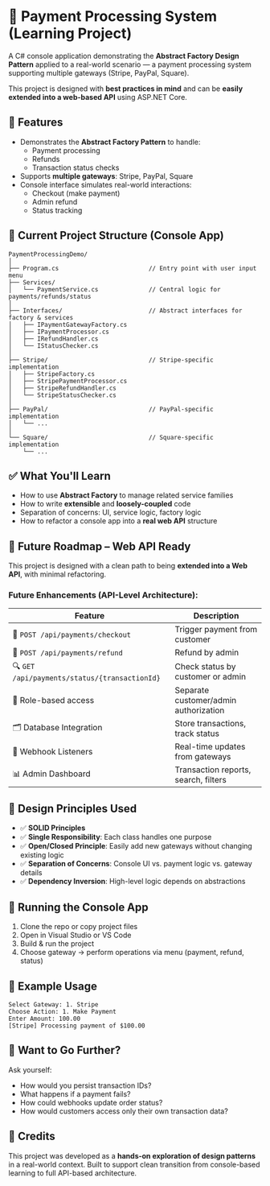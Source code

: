 # 📘 Payment Processing System (Learning Project)

A C# console application demonstrating the **Abstract Factory Design Pattern** applied to a real-world scenario — a payment processing system supporting multiple gateways (Stripe, PayPal, Square).

This project is designed with **best practices in mind** and can be **easily extended into a web-based API** using ASP.NET Core.

## 🚀 Features

- Demonstrates the **Abstract Factory Pattern** to handle:
  - Payment processing
  - Refunds
  - Transaction status checks
- Supports **multiple gateways**: Stripe, PayPal, Square
- Console interface simulates real-world interactions:
  - Checkout (make payment)
  - Admin refund
  - Status tracking

## 🧱 Current Project Structure (Console App)

```
PaymentProcessingDemo/
│
├── Program.cs                         // Entry point with user input menu
├── Services/
│   └── PaymentService.cs              // Central logic for payments/refunds/status
│
├── Interfaces/                        // Abstract interfaces for factory & services
│   ├── IPaymentGatewayFactory.cs
│   ├── IPaymentProcessor.cs
│   ├── IRefundHandler.cs
│   └── IStatusChecker.cs
│
├── Stripe/                            // Stripe-specific implementation
│   ├── StripeFactory.cs
│   ├── StripePaymentProcessor.cs
│   ├── StripeRefundHandler.cs
│   └── StripeStatusChecker.cs
│
├── PayPal/                            // PayPal-specific implementation
│   └── ...
│
└── Square/                            // Square-specific implementation
    └── ...
```

## ✅ What You'll Learn

- How to use **Abstract Factory** to manage related service families
- How to write **extensible** and **loosely-coupled** code
- Separation of concerns: UI, service logic, factory logic
- How to refactor a console app into a **real web API** structure

## 🔮 Future Roadmap – Web API Ready

This project is designed with a clean path to being **extended into a Web API**, with minimal refactoring.

### Future Enhancements (API-Level Architecture):

| Feature | Description |
|--------|-------------|
| 🛒 `POST /api/payments/checkout` | Trigger payment from customer |
| 💸 `POST /api/payments/refund` | Refund by admin |
| 🔍 `GET /api/payments/status/{transactionId}` | Check status by customer or admin |
| 🔐 Role-based access | Separate customer/admin authorization |
| 🗂️ Database Integration | Store transactions, track status |
| 🔔 Webhook Listeners | Real-time updates from gateways |
| 📊 Admin Dashboard | Transaction reports, search, filters |

## 🧠 Design Principles Used

- ✅ **SOLID Principles**
- ✅ **Single Responsibility**: Each class handles one purpose
- ✅ **Open/Closed Principle**: Easily add new gateways without changing existing logic
- ✅ **Separation of Concerns**: Console UI vs. payment logic vs. gateway details
- ✅ **Dependency Inversion**: High-level logic depends on abstractions

## 🏁 Running the Console App

1. Clone the repo or copy project files
2. Open in Visual Studio or VS Code
3. Build & run the project
4. Choose gateway → perform operations via menu (payment, refund, status)

## 💬 Example Usage

```
Select Gateway: 1. Stripe
Choose Action: 1. Make Payment
Enter Amount: 100.00
[Stripe] Processing payment of $100.00
```

## 🤔 Want to Go Further?

Ask yourself:

- How would you persist transaction IDs?
- What happens if a payment fails?
- How could webhooks update order status?
- How would customers access only their own transaction data?

## 📌 Credits

This project was developed as a **hands-on exploration of design patterns** in a real-world context. Built to support clean transition from console-based learning to full API-based architecture.
